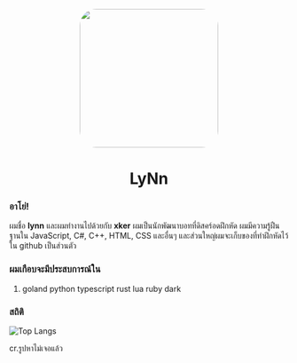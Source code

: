 <p align="center">    
    <img style="border-radius: 30px" width="250" height="250" src="https://cdn.discordapp.com/attachments/804349049192972308/900362292426862622/1mpa_800.png">
</p>
<h1 align="center">LyNn</h1>

### อาโย่!
ผมชื่อ **lynn** และผมทำงานไปด้วยกับ **xker** ผมเป็นนักพัฒนาบอทที่ดิสคร์อดฝึกหัด ผมมีความรู้ฝืนฐานใน JavaScript, C#, C++, HTML, CSS และอื่นๆ และส่วนใหญ่ผมจะเก็บของที่ทำฝึกหัดไว้ใน github เป็นส่วนตัว

### ผมเกือบจะมีประสบการณ์ใน
1. goland python typescript rust lua ruby dark

### สถิติ
![Top Langs](https://github-readme-stats.vercel.app/api/top-langs/?username=JKTheRipperTH&layout=compact&show_icons=true&title_color=fff&icon_color=79ff97&text_color=9f9f9f&bg_color=151515)

cr.รูปหาไม่เจอแล้ว
